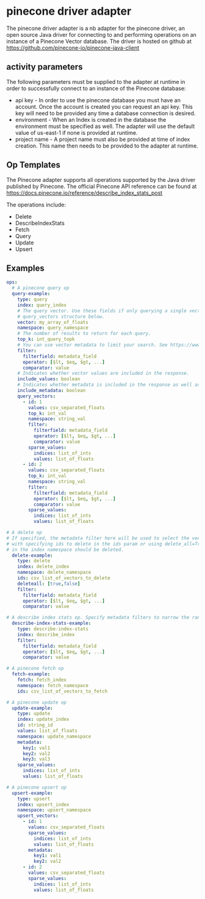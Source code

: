 # pinecone driver adapter
The pinecone driver adapter is a nb adapter for the pinecone driver, an open source Java driver for connecting to and
performing operations on an instance of a Pinecone Vector database. The driver is hosted on github at
https://github.com/pinecone-io/pinecone-java-client

## activity parameters
The following parameters must be supplied to the adapter at runtime in order to successfully connect to an
instance of the Pinecone database:

* api key - In order to use the pinecone database you must have an account. Once the account is created you can request
            an api key. This key will need to be provided any time a database connection is desired.
* environment - When an Index is created in the database the environment must be specified as well. The adapter will
                use the default value of us-east-1 if none is provided at runtime.
* project name - A project name must also be provided at time of index creation. This name then needs to be provided
                 to the adapter at runtime.

## Op Templates

The Pinecone adapter supports all operations supported by the Java driver published by Pinecone.
The official Pinecone API reference can be found at
https://docs.pinecone.io/reference/describe_index_stats_post

The operations include:

* Delete
* DescribeIndexStats
* Fetch
* Query
* Update
* Upsert

## Examples
```yaml
ops:
  # A pinecone query op
  query-example:
    type: query
    index: query_index
    # The query vector. Use these fields if only querying a single vector. If querying multiple use the
    # query_vectors structure below.
    vector: my_array_of_floats
    namespace: query_namespace
    # The number of results to return for each query.
    top_k: int_query_topk
    # You can use vector metadata to limit your search. See https://www.pinecone.io/docs/metadata-filtering/
    filter:
      filterfield: metadata_field
      operator: [$lt, $eq, $gt, ...]
      comparator: value
    # Indicates whether vector values are included in the response.
    include_values: boolean
    # Indicates whether metadata is included in the response as well as the ids.
    include_metadata: boolean
    query_vectors:
      - id: 1
        values: csv_separated_floats
        top_k: int_val
        namespace: string_val
        filter:
          filterfield: metadata_field
          operator: [$lt, $eq, $gt, ...]
          comparator: value
        sparse_values:
          indices: list_of_ints
          values: list_of_floats
      - id: 2
        values: csv_separated_floats
        top_k: int_val
        namespace: string_val
        filter:
          filterfield: metadata_field
          operator: [$lt, $eq, $gt, ...]
          comparator: value
        sparse_values:
          indices: list_of_ints
          values: list_of_floats

# A delete op
# If specified, the metadata filter here will be used to select the vectors to delete. This is mutually exclusive
# with specifying ids to delete in the ids param or using delete_all=True. delete_all indicates that all vectors
# in the index namespace should be deleted.
  delete-example:
    type: delete
    index: delete_index
    namespace: delete_namespace
    ids: csv_list_of_vectors_to_delete
    deleteall: [true,false]
    filter:
      filterfield: metadata_field
      operator: [$lt, $eq, $gt, ...]
      comparator: value

# A describe index stats op. Specify metadata filters to narrow the range of indices described.
  describe-index-stats-example:
    type: describe-index-stats
    index: describe_index
    filter:
      filterfield: metadata_field
      operator: [$lt, $eq, $gt, ...]
      comparator: value

# A pinecone fetch op
  fetch-example:
    fetch: fetch_index
    namespace: fetch_namespace
    ids: csv_list_of_vectors_to_fetch

# A pinecone update op
  update-example:
    type: update
    index: update_index
    id: string_id
    values: list_of_floats
    namespace: update_namespace
    metadata:
      key1: val1
      key2: val2
      key3: val3
    sparse_values:
      indices: list_of_ints
      values: list_of_floats

# A pinecone upsert op
  upsert-example:
    type: upsert
    index: upsert_index
    namespace: upsert_namespace
    upsert_vectors:
      - id: 1
        values: csv_separated_floats
        sparse_values:
          indices: list_of_ints
          values: list_of_floats
        metadata:
          key1: val1
          key2: val2
      - id: 2
        values: csv_separated_floats
        sparse_values:
          indices: list_of_ints
          values: list_of_floats


```
